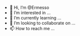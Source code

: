 - 👋 Hi, I’m @Ermesso
- 👀 I’m interested in ...
- 🌱 I’m currently learning ...
- 💞️ I’m looking to collaborate on ...
- 📫 How to reach me ...

<!---
Ermesso/Ermesso is a ✨ special ✨ repository because its `README.md` (this file) appears on your GitHub profile.
You can click the Preview link to take a look at your changes.
--->
